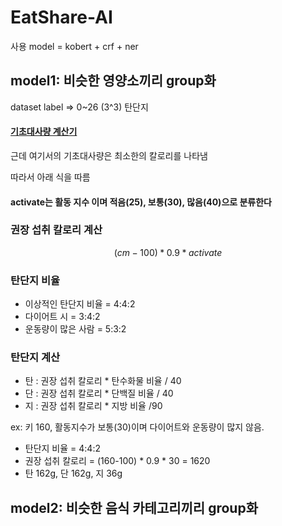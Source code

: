 # EatShare-AI
사용 model = kobert + crf + ner

## model1: 비슷한 영양소끼리 group화
dataset label => 0~26 (3^3)
탄단지

#### [기초대사량 계산기](https://u-health.dobong.go.kr/hcal/metabolism.asp)
근데 여기서의 기초대사량은 최소한의 칼로리를 나타냄

따라서 아래 식을 따름
#### activate는 활동 지수 이며 적음(25), 보통(30), 많음(40)으로 분류한다
### 권장 섭취 칼로리 계산
$$ (cm - 100) * 0.9 * activate $$


### 탄단지 비율
- 이상적인 탄단지 비율 = 4:4:2
- 다이어트 시 = 3:4:2
- 운동량이 많은 사람 = 5:3:2

### 탄단지 계산
- 탄 : 권장 섭취 칼로리 * 탄수화물 비율 / 40
- 단 : 권장 섭취 칼로리 * 단백질 비율 / 40
- 지 : 권장 섭취 칼로리 * 지방 비율 /90

ex: 키 160, 활동지수가 보통(30)이며 다이어트와 운동량이 많지 않음.
- 탄단지 비율 = 4:4:2
- 권장 섭취 칼로리 = (160-100) * 0.9 * 30 = 1620
- 탄 162g, 단 162g, 지 36g

## model2: 비슷한 음식 카테고리끼리 group화
